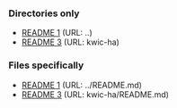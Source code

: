 ### Directories only ###

* [README 1](..) (URL: ..)
* [README 3](kwic-ha) (URL: kwic-ha)

### Files specifically ###

* [README 1](../README.md) (URL: ../README.md)
* [README 3](kwic-ha/README.md) (URL: kwic-ha/README.md)
